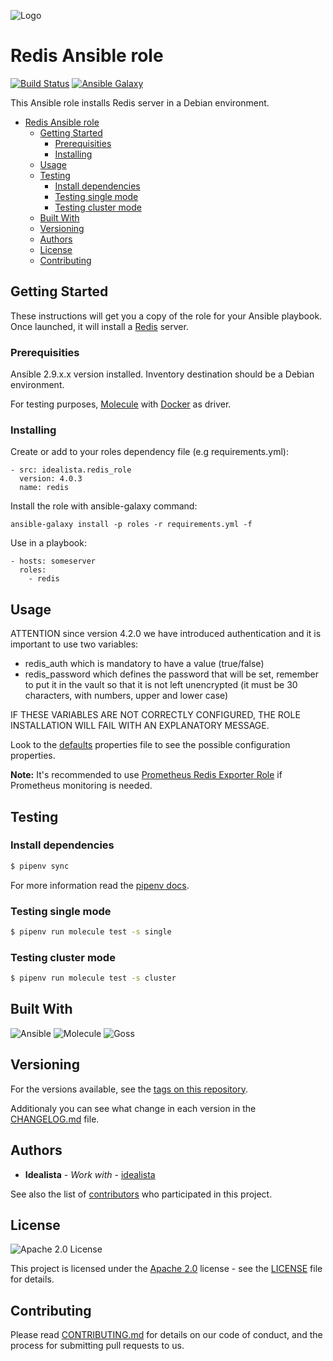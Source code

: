 ![Logo](logo.gif)

# Redis Ansible role

[![Build Status](https://travis-ci.com/idealista/redis_role.png)](https://app.travis-ci.com/github/idealista/redis_role)
[![Ansible Galaxy](https://img.shields.io/badge/galaxy-idealista.redis__role-B62682.svg)](https://galaxy.ansible.com/idealista/redis_role)

This Ansible role installs Redis server in a Debian environment.

- [Redis Ansible role](#redis-ansible-role)
  - [Getting Started](#getting-started)
    - [Prerequisities](#prerequisities)
    - [Installing](#installing)
  - [Usage](#usage)
  - [Testing](#testing)
    - [Install dependencies](#install-dependencies)
    - [Testing single mode](#testing-single-mode)
    - [Testing cluster mode](#testing-cluster-mode)
  - [Built With](#built-with)
  - [Versioning](#versioning)
  - [Authors](#authors)
  - [License](#license)
  - [Contributing](#contributing)

## Getting Started

These instructions will get you a copy of the role for your Ansible playbook. Once launched, it will install a [Redis](https://redis.io/) server.

### Prerequisities

Ansible 2.9.x.x version installed.
Inventory destination should be a Debian environment.

For testing purposes, [Molecule](https://molecule.readthedocs.io/) with [Docker](https://www.docker.com/) as driver.

### Installing

Create or add to your roles dependency file (e.g requirements.yml):

```
- src: idealista.redis_role
  version: 4.0.3
  name: redis
```

Install the role with ansible-galaxy command:

```
ansible-galaxy install -p roles -r requirements.yml -f
```

Use in a playbook:

```
- hosts: someserver
  roles:
    - redis
```

## Usage

ATTENTION since version 4.2.0 we have introduced authentication and it is important to use two variables:
 - redis_auth which is mandatory to have a value (true/false)
 - redis_password which defines the password that will be set, remember to put it   in the vault so that it is not left unencrypted (it must be 30 characters, with numbers, upper and lower case)

IF THESE VARIABLES ARE NOT CORRECTLY CONFIGURED, THE ROLE INSTALLATION WILL FAIL WITH AN EXPLANATORY MESSAGE.


Look to the [defaults](defaults/main.yml) properties file to see the possible configuration properties.

**Note:** It's recommended to use [Prometheus Redis Exporter Role](https://github.com/idealista/prometheus_redis_exporter-role) if Prometheus monitoring is needed.

## Testing

### Install dependencies

```sh
$ pipenv sync
```

For more information read the [pipenv docs](https://docs.pipenv.org/).

### Testing single mode

```sh
$ pipenv run molecule test -s single
```

### Testing cluster mode

```sh
$ pipenv run molecule test -s cluster
```

## Built With

![Ansible](https://img.shields.io/badge/ansible-2.8.0.0-green.svg)
![Molecule](https://img.shields.io/badge/molecule-2.22.0-green.svg)
![Goss](https://img.shields.io/badge/goss-0.3.7-green.svg)

## Versioning

For the versions available, see the [tags on this repository](https://github.com/idealista/redis_role/tags).

Additionaly you can see what change in each version in the [CHANGELOG.md](CHANGELOG.md) file.

## Authors

* **Idealista** - *Work with* - [idealista](https://github.com/idealista)

See also the list of [contributors](https://github.com/idealista/redis_role/contributors) who participated in this project.

## License

![Apache 2.0 License](https://img.shields.io/hexpm/l/plug.svg)

This project is licensed under the [Apache 2.0](https://www.apache.org/licenses/LICENSE-2.0) license - see the [LICENSE](LICENSE) file for details.

## Contributing

Please read [CONTRIBUTING.md](.github/CONTRIBUTING.md) for details on our code of conduct, and the process for submitting pull requests to us.

